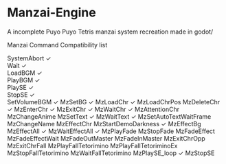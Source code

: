 # Manzai-Engine
A incomplete Puyo Puyo Tetris manzai system recreation made in godot/




Manzai Command Compatibility list

SystemAbort ✓ <br>
Wait ✓ <br>
LoadBGM ✓ <br>
PlayBGM ✓ <br>
PlaySE ✓ <br>
StopSE ✓ <br>
SetVolumeBGM ✓
MzSetBG ✓
MzLoadChr ✓
MzLoadChrPos
MzDeleteChr ✓
MzEnterChr ✓
MzExitChr ✓
MzWaitChr ✓
MzAttentionChr 
MzChangeAnime
MzSetText ✓
MzWaitText ✓
MzSetAutoTextWaitFrame
MzChangeName
MzEffectChr
MzStartDemoDarkness ✓
MzEffectBg
MzEffectAll ✓
MzWaitEffectAll ✓
MzPlayFade
MzStopFade
MzFadeEffect
MzFadeEffectWait
MzFadeOutMaster
MzFadeInMaster
MzExitChrOpp
MzExitChrFall
MzPlayFallTetorimino
MzPlayFallTetoriminoEx
MzStopFallTetorimino
MzWaitFallTetorimino
MzPlaySE_loop ✓
MzStopSE
